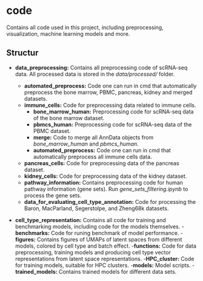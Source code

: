 # code
Contains all code used in this project, including preprocessing, visualization, machine learning models and more.

## Structur
- **data_preprocessing:** Contains all preprocessing code of scRNA-seq data. All processed data is stored in the *data/processed/* folder.
    - **automated_preprocess:** Code one can run in cmd that automatically preprocess the bone marrow, PBMC, pancreas, kidney and merged datasets.
    - **immune_cells:** Code for preprocessing data related to immune cells.
        - **bone_marrow_human:** Preprocessing code for scRNA-seq data of the bone marrow dataset.
        - **pbmcs_human:** Preprocessing code for scRNA-seq data of the PBMC dataset.
        - **merge:** Code to merge all AnnData objects from *bone_marrow_human* and *pbmcs_human*.
        - **automated_preprocess:** Code one can run in cmd that automatically preprocess all immune cells data.
    - **pancreas_cells:** Code for preprocessing data of the pancreas dataset.
    - **kidney_cells:** Code for preprocessing data of the kidney dataset.
    - **pathway_information:** Contains preprocessing code for human pathway information (gene sets). Run *gene_sets_filtering.ipynb* to process the gene sets.
    - **data_for_evaluating_cell_type_annotation:** Code for processing the Baron, MacParland, Segerstolpe, and Zheng68k datasets.

- **cell_type_representation:** Contains all code for training and benchmarking models, including code for the models themselves.
    -**benchmarks:** Code for runing benchmark of model performance.
    -**figures:** Contains figures of UMAPs of latent spaces from different models, colored by cell type and batch effect.
    -**functions:** Code for data preprocessing, training models and producing cell type vector representations from latent space representations.
    -**HPC_cluster:** Code for training models, suitable for HPC clusters.
    -**models:** Model scripts.
    -**trained_models:** Contains trained models for different data sets.